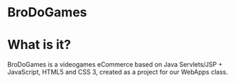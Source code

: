 # BroDoGames

# What is it?

BroDoGames is a videogames eCommerce based on Java Servlets/JSP + JavaScript, HTML5 and CSS 3, created as a project for our WebApps class.
